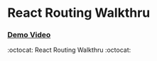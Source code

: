 # React Routing Walkthru

### [**Demo Video**](https://gravity.covalence.io/portal/course/2/491)


:octocat:  React Routing Walkthru  :octocat: